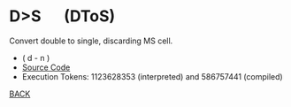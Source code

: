 # D&gt;S &emsp; (DToS)
Convert double to single, discarding MS cell.
* ( d - n )
* [Source Code](../words/double/DToS.cs)
* Execution Tokens: 1123628353 (interpreted) and 586757441 (compiled)


[BACK](builtins.md#DToS)
